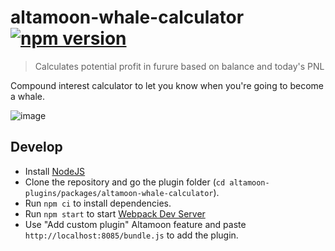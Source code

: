 # altamoon-whale-calculator [![npm version](https://badge.fury.io/js/altamoon-whale-calculator.svg)](https://badge.fury.io/js/altamoon-whale-calculator)

> Calculates potential profit in furure based on balance and today's PNL

Compound interest calculator to let you know when you're going to become a whale.

![image](https://user-images.githubusercontent.com/1082083/147414176-93ed1760-fdd2-4c78-b540-75959cd612aa.png)

## Develop

- Install [NodeJS](https://nodejs.org/en/)
- Clone the repository and go the plugin folder (`cd altamoon-plugins/packages/altamoon-whale-calculator`).
- Run `npm ci` to install dependencies.
- Run `npm start` to start [Webpack Dev Server](https://webpack.js.org/configuration/dev-server/)
- Use "Add custom plugin" Altamoon feature and paste `http://localhost:8085/bundle.js` to add the plugin.
